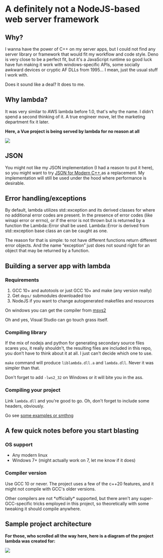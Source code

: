 # A definitely not a NodeJS-based web server framework

## Why?

I wanna have the power of C++ on my server apps, but I could not find any server library or framework that would fit my workflow and code style. Deno is very close to be a perfect fit, but it's a JavaScript runtime so good luck have fun making it work with windows-specific APIs, some socially awkward devices or cryptic AF DLLs from 1995... I mean, just the usual stuff I work with.

Does it sound like a deal? It does to me.

## Why lambda?

It was very similar to AWS lambda before 1.0, that's why the name. I didn't spend a second thinking of it. A true engineer move, let the marketing department fix it later.

**Here, a Vue project is being served by lambda for no reason at all**

<img src="docs/what-have-i-done.png">

<br>

## JSON

You might not like my JSON implementation (I had a reason to put it here), so you might want to try [JSON for Modern C++ ](https://github.com/nlohmann/json) as a replacement. My implementation will still be used under the hood where performance is desirable.

## Error handling/exceptions

By default, lambda utilizes std::exception and its derived classes for where no additional error codes are present. In the presence of error codes (like winapi error or errno), or if the error is not thrown but is returned by a function the Lambda::Error shall be used. Lambda::Error is derived from std::exception base class an can be caught as one.

The reason for that is simple: to not have different functions return different error objects. And the name “exception” just does not sound right for an object that may be returned by a function.


## Building a server app with lambda

### Requirements

1. GCC 10+ and autotools or just GCC 10+ and make (any version really)
2. Get `deps/` submodules downloaded too
3. NodeJS if you want to change autogenerated makefiles and resources

On windows you can get the compiler from [msys2](https://packages.msys2.org/package/)

Oh and yes, Visual Studio can go touch grass itself.

### Compiling library

If the mix of nodejs and python for generating secondary source files scares you, it really shouldn't, the resulting files are included in this repo, you don’t have to think about it at all. I just can't decide which one to use.

`make` command will produce `liblambda.dll.a` and `lambda.dll`. Never it was simpler than that.

Don't forget to add `-lws2_32` on Windows or it will bite you in the ass.

### Compiling your project

Link `lambda.dll` and you're good to go. Oh, don't forget to include some headers, obviously.

Go see [some examples or smthng](/examples)


## A few quick notes before you start blasting

### OS support

- Any modern linux
- Windows 7+ (might actually work on 7, let me know if it does)

### Compiler version

Use GCC 10 or never. The project uses a few of the c++20 features, and it might not compile with GCC's older versions.

Other compilers are not \*officially\* supported, but there aren't any super-GCC-specific tricks employed in this project, so theoretically with some tweaking it should compile anywhere.

## Sample project architecture

**For those, who scrolled all the way here, here is a diagram of the project lambda was created for:**

<img src="docs/lambda_server_diagram.figjam.png">

